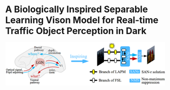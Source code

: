 # A Biologically Inspired Separable Learning Vison Model for Real-time Traffic Object Perception in Dark

![framwk](figs/framwk.png)
